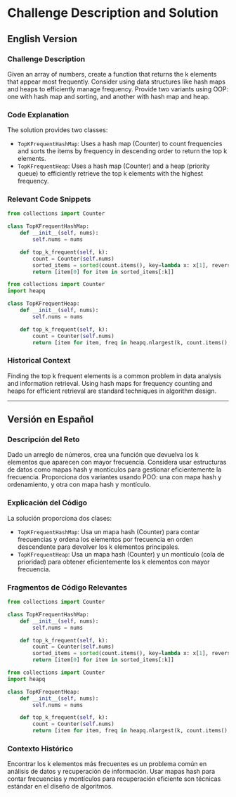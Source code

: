 # Challenge Description and Solution

## English Version

### Challenge Description
Given an array of numbers, create a function that returns the k elements that appear most frequently. Consider using data structures like hash maps and heaps to efficiently manage frequency. Provide two variants using OOP: one with hash map and sorting, and another with hash map and heap.

### Code Explanation
The solution provides two classes:

- `TopKFrequentHashMap`: Uses a hash map (Counter) to count frequencies and sorts the items by frequency in descending order to return the top k elements.
- `TopKFrequentHeap`: Uses a hash map (Counter) and a heap (priority queue) to efficiently retrieve the top k elements with the highest frequency.

### Relevant Code Snippets

```python
from collections import Counter

class TopKFrequentHashMap:
    def __init__(self, nums):
        self.nums = nums

    def top_k_frequent(self, k):
        count = Counter(self.nums)
        sorted_items = sorted(count.items(), key=lambda x: x[1], reverse=True)
        return [item[0] for item in sorted_items[:k]]
```

```python
from collections import Counter
import heapq

class TopKFrequentHeap:
    def __init__(self, nums):
        self.nums = nums

    def top_k_frequent(self, k):
        count = Counter(self.nums)
        return [item for item, freq in heapq.nlargest(k, count.items(), key=lambda x: x[1])]
```

### Historical Context
Finding the top k frequent elements is a common problem in data analysis and information retrieval. Using hash maps for frequency counting and heaps for efficient retrieval are standard techniques in algorithm design.

---

## Versión en Español

### Descripción del Reto
Dado un arreglo de números, crea una función que devuelva los k elementos que aparecen con mayor frecuencia. Considera usar estructuras de datos como mapas hash y montículos para gestionar eficientemente la frecuencia. Proporciona dos variantes usando POO: una con mapa hash y ordenamiento, y otra con mapa hash y montículo.

### Explicación del Código
La solución proporciona dos clases:

- `TopKFrequentHashMap`: Usa un mapa hash (Counter) para contar frecuencias y ordena los elementos por frecuencia en orden descendente para devolver los k elementos principales.
- `TopKFrequentHeap`: Usa un mapa hash (Counter) y un montículo (cola de prioridad) para obtener eficientemente los k elementos con mayor frecuencia.

### Fragmentos de Código Relevantes

```python
from collections import Counter

class TopKFrequentHashMap:
    def __init__(self, nums):
        self.nums = nums

    def top_k_frequent(self, k):
        count = Counter(self.nums)
        sorted_items = sorted(count.items(), key=lambda x: x[1], reverse=True)
        return [item[0] for item in sorted_items[:k]]
```

```python
from collections import Counter
import heapq

class TopKFrequentHeap:
    def __init__(self, nums):
        self.nums = nums

    def top_k_frequent(self, k):
        count = Counter(self.nums)
        return [item for item, freq in heapq.nlargest(k, count.items(), key=lambda x: x[1])]
```

### Contexto Histórico
Encontrar los k elementos más frecuentes es un problema común en análisis de datos y recuperación de información. Usar mapas hash para contar frecuencias y montículos para recuperación eficiente son técnicas estándar en el diseño de algoritmos.
